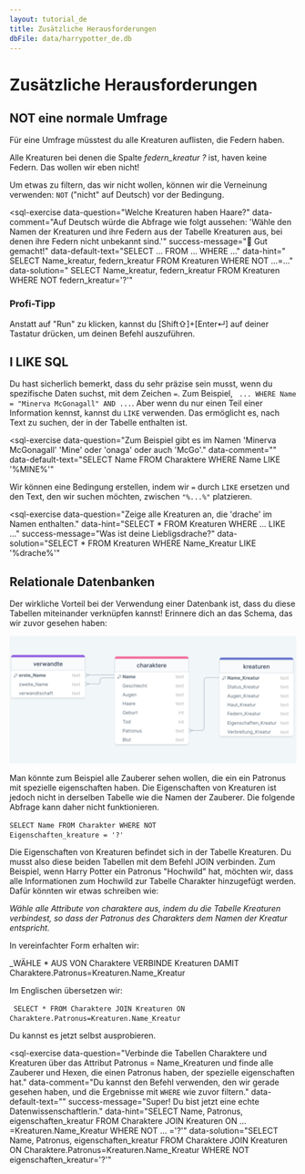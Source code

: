 ```yaml
---
layout: tutorial_de
title: Zusätzliche Herausforderungen
dbFile: data/harrypotter_de.db
---
```

# Zusätzliche Herausforderungen

<a name="not"></a>

## NOT eine normale Umfrage

Für eine Umfrage müsstest du alle Kreaturen auflisten, die Federn haben. 
<sql-exercise
  data-question="Zum aufwärmen, zeige die Tabelle _kreaturen_ und lies die verschiedenen Spalten."
  data-default-text="SELECT *
FROM kreaturen"></sql-exercise>

Alle Kreaturen bei denen die Spalte _federn\_kreatur_ _?_ ist, haven keine Federn. Das wollen wir eben nicht!

<div class="sideNote"><p>Um etwas zu filtern, das wir nicht wollen, können wir die Verneinung verwenden: <code class="keyword">NOT</code> ("nicht" auf Deutsch) vor der Bedingung.</p></div>

<sql-exercise
  data-question="Welche Kreaturen haben Haare?"
  data-comment="Auf Deutsch würde die Abfrage wie folgt aussehen: 'Wähle den Namen der Kreaturen und ihre Federn aus der Tabelle Kreaturen aus, bei denen ihre Federn nicht unbekannt sind.'"
  success-message="🐉 Gut gemacht!"
  data-default-text="SELECT ...
FROM ...
WHERE ..."
  data-hint="
SELECT Name_kreatur, federn_kreatur
FROM Kreaturen
WHERE NOT ...=..."
  data-solution="
SELECT Name_kreatur, federn_kreatur
FROM Kreaturen
WHERE NOT federn_kreatur='?'"
  ></sql-exercise>

<div class="sideNote">
<h3>Profi-Tipp</h3>
Anstatt auf "Run" zu klicken, kannst du [Shift⇧]+[Enter↵] auf deiner Tastatur drücken, um deinen Befehl auszuführen.
</div>

<a name="like"></a>

## I LIKE SQL

Du hast sicherlich bemerkt, dass du sehr präzise sein musst, wenn du spezifische Daten suchst, mit dem Zeichen <code>=</code>. Zum Beispiel, <code> ... WHERE Name = "Minerva McGonagall" AND ...</code>. Aber wenn du nur einen Teil einer Information kennst, kannst du <code class="keyword">LIKE</code> verwenden. Das ermöglicht es, nach Text zu suchen, der in der Tabelle enthalten ist.

<sql-exercise
  data-question="Zum Beispiel gibt es im Namen 'Minerva McGonagall' 'Mine' oder 'onaga' oder auch 'McGo'."
  data-comment=""
  data-default-text="SELECT Name
FROM Charaktere
WHERE Name LIKE '%MINE%'"
  ></sql-exercise>

<div class="sideNote">
Wir können eine Bedingung erstellen, indem wir <code>=</code> durch <code class="keyword">LIKE</code> ersetzen und den Text, den wir suchen möchten, zwischen <code>"%...%"</code> platzieren.
</div>

<sql-exercise
  data-question="Zeige alle Kreaturen an, die 'drache' im Namen enthalten."
  data-hint="SELECT *
FROM Kreaturen
WHERE ... LIKE ..."
success-message="Was ist deine Liebligsdrache?"
  data-solution="SELECT *
FROM Kreaturen
WHERE Name_Kreatur LIKE '%drache%'"
  ></sql-exercise>

<a name="join"></a>

## Relationale Datenbanken

Der wirkliche Vorteil bei der Verwendung einer Datenbank ist, dass du diese Tabellen miteinander verknüpfen kannst! Erinnere dich an das Schema, das wir zuvor gesehen haben:

<img src="imgs/HarryPotterDB_de.png">

Man könnte zum Beispiel alle Zauberer sehen wollen, die ein ein Patronus mit spezielle eigenschaften haben. Die Eigenschaften von Kreaturen ist jedoch nicht in derselben Tabelle wie die Namen der Zauberer. Die folgende Abfrage kann daher nicht funktionieren.

<code class="codeBloc">SELECT Name FROM Charakter WHERE NOT Eigenschaften_kreature = '?'</code>

Die Eigenschaften von Kreaturen befindet sich in der Tabelle Kreaturen. Du musst also diese beiden Tabellen mit dem Befehl <span class="keyword">JOIN</span> verbinden. Zum Beispiel, wenn Harry Potter ein Patronus "Hochwild" hat, möchten wir, dass alle Informationen zum Hochwild zur Tabelle Charakter hinzugefügt werden. Dafür könnten wir etwas schreiben wie:

_Wähle alle Attribute von charaktere aus, indem du die Tabelle Kreaturen verbindest, so dass der Patronus des Charakters dem Namen der Kreatur entspricht._

In vereinfachter Form erhalten wir:

_WÄHLE * AUS VON Charaktere VERBINDE Kreaturen DAMIT Charaktere.Patronus=Kreaturen.Name_Kreatur

Im Englischen übersetzen wir:

<code class="codeBloc"> SELECT *
FROM Charaktere 
JOIN Kreaturen ON Charaktere.Patronus=Kreaturen.Name_Kreatur</code>

Du kannst es jetzt selbst ausprobieren.

<sql-exercise
  data-question="Verbinde die Tabellen Charaktere und Kreaturen über das Attribut Patronus = Name_Kreaturen und finde alle Zauberer und Hexen, die einen Patronus haben, der spezielle eigenschaften hat."
  data-comment="Du kannst den Befehl verwenden, den wir gerade gesehen haben, und die Ergebnisse mit <code>WHERE</code> wie zuvor filtern."
  data-default-text=""
  success-message="Super! Du bist jetzt eine echte Datenwissenschaftlerin."
  data-hint="SELECT Name, Patronus, eigenschaften_kreatur
FROM Charaktere 
JOIN Kreaturen ON ... =Kreaturen.Name_Kreatur
WHERE NOT ... ='?'"
  data-solution="SELECT Name, Patronus, eigenschaften_kreatur
FROM Charaktere 
JOIN Kreaturen ON Charaktere.Patronus=Kreaturen.Name_Kreatur
WHERE NOT eigenschaften_kreatur='?'"
  ></sql-exercise>